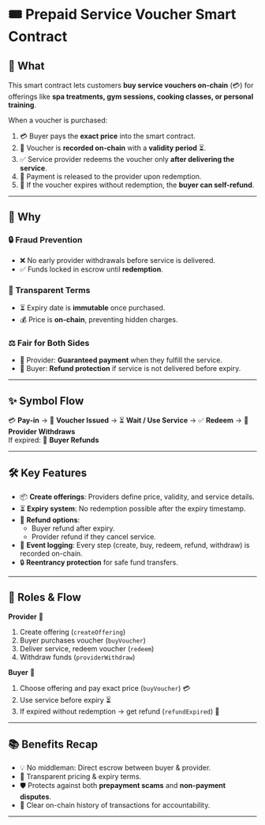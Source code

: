 # 🎟️ Prepaid Service Voucher Smart Contract

## 📌 What

This smart contract lets customers **buy service vouchers on-chain** (💳) for offerings like **spa treatments, gym sessions, cooking classes, or personal training**.

When a voucher is purchased:

1. 💳 Buyer pays the **exact price** into the smart contract. 
2. 🎫 Voucher is **recorded on-chain** with a **validity period** ⏳.  
3. ✅ Service provider redeems the voucher only **after delivering the service**. 
4. 💸 Payment is released to the provider upon redemption.
5. 🔁 If the voucher expires without redemption, the **buyer can self-refund**.  

---

## 🎯 Why

### 🔒 Fraud Prevention

- ❌ No early provider withdrawals before service is delivered.
- ✅ Funds locked in escrow until **redemption**.

### 📜 Transparent Terms

- ⏳ Expiry date is **immutable** once purchased.
- 💰 Price is **on-chain**, preventing hidden charges.

### ⚖️ Fair for Both Sides

- 🏢 Provider: **Guaranteed payment** when they fulfill the service.
- 👤 Buyer: **Refund protection** if service is not delivered before expiry.

---

## ✨ Symbol Flow

💳 **Pay-in** → 🎫 **Voucher Issued** → ⏳ **Wait / Use Service** → ✅ **Redeem** → 💸 **Provider Withdraws**  
If expired: 🔁 **Buyer Refunds**

---

## 🛠 Key Features

- 📦 **Create offerings**: Providers define price, validity, and service details.
- ⏳ **Expiry system**: No redemption possible after the expiry timestamp.
- 🔁 **Refund options**:
  - Buyer refund after expiry.
  - Provider refund if they cancel service.
- 📜 **Event logging**: Every step (create, buy, redeem, refund, withdraw) is recorded on-chain.
- 🔒 **Reentrancy protection** for safe fund transfers.

---

## 🧩 Roles & Flow

**Provider** 🏢

1. Create offering (`createOffering`)
2. Buyer purchases voucher (`buyVoucher`)
3. Deliver service, redeem voucher (`redeem`)
4. Withdraw funds (`providerWithdraw`)

**Buyer** 👤

1. Choose offering and pay exact price (`buyVoucher`) 💳
2. Use service before expiry ⏳
3. If expired without redemption → get refund (`refundExpired`) 🔁

---

## 📚 Benefits Recap

- 💡 No middleman: Direct escrow between buyer & provider.
- 🔎 Transparent pricing & expiry terms.
- 🛡 Protects against both **prepayment scams** and **non-payment disputes**.
- 🧾 Clear on-chain history of transactions for accountability.

---
